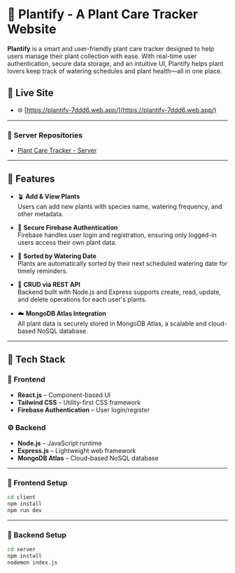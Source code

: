 # 🌿 Plantify - A Plant Care Tracker Website

**Plantify** is a smart and user-friendly plant care tracker designed to help users manage their plant collection with ease. With real-time user authentication, secure data storage, and an intuitive UI, Plantify helps plant lovers keep track of watering schedules and plant health—all in one place.

## 🔗 Live Site
- 🌐 [https://plantify-7ddd6.web.app/](https://plantify-7ddd6.web.app/)

---

### 🔗 Server Repositories

- [Plant Care Tracker - Server](https://github.com/AlIfran64/Plant-Care-Tracker-Server)

---

## 🚀 Features

- 🪴 **Add & View Plants**  
  Users can add new plants with species name, watering frequency, and other metadata.

- 🔐 **Secure Firebase Authentication**  
  Firebase handles user login and registration, ensuring only logged-in users access their own plant data.

- 📅 **Sorted by Watering Date**  
  Plants are automatically sorted by their next scheduled watering date for timely reminders.

- 🔄 **CRUD via REST API**  
  Backend built with Node.js and Express supports create, read, update, and delete operations for each user's plants.

- ☁️ **MongoDB Atlas Integration**  
  All plant data is securely stored in MongoDB Atlas, a scalable and cloud-based NoSQL database.

---

## 🧪 Tech Stack

### 🔧 Frontend
- **React.js** – Component-based UI
- **Tailwind CSS** – Utility-first CSS framework
- **Firebase Authentication** – User login/register

### ⚙️ Backend
- **Node.js** – JavaScript runtime
- **Express.js** – Lightweight web framework
- **MongoDB Atlas** – Cloud-based NoSQL database

---

### 🔹 Frontend Setup

```bash
cd client
npm install
npm run dev
```
---

### 🔹 Backend Setup

```bash
cd server
npm install
nodemon index.js
```
